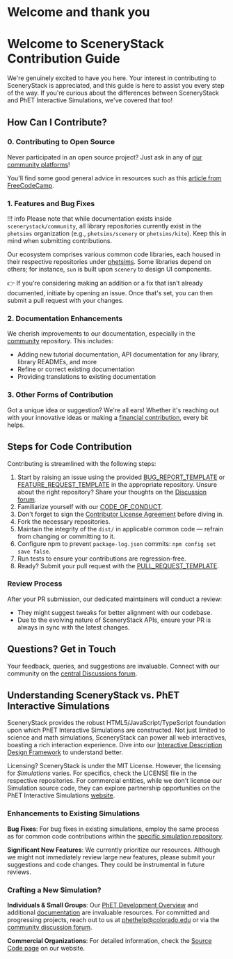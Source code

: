 # Welcome and thank you

# Welcome to SceneryStack Contribution Guide

We're genuinely excited to have you here. Your interest in contributing to SceneryStack is appreciated, and this guide is here to assist you every step of the way. If you're curious about the differences between SceneryStack and PhET Interactive Simulations, we've covered that too!

## How Can I Contribute?

### 0. Contributing to Open Source

Never participated in an open source project? Just ask in any of [our community platforms](community.md)!

You'll find some good general advice in resources such as this [article from FreeCodeCamp](https://www.freecodecamp.org/news/how-to-contribute-to-open-source/).

### 1. Features and Bug Fixes

!!! info
    Please note that while documentation exists inside `scenerystack/community`, all library repositories currently exist in the `phetsims` organization (e.g., `phetsims/scenery` or `phetsims/kite`). Keep this in mind when submitting contributions.

Our ecosystem comprises various common code libraries, each housed in their respective repositories under [phetsims](https://github.com/phetsims/). Some libraries depend on others; for instance, `sun` is built upon `scenery` to design UI components.

👉 If you're considering making an addition or a fix that isn't already documented, initiate by opening an issue. Once that's set, you can then submit a pull request with your changes.

### 2. Documentation Enhancements

We cherish improvements to our documentation, especially in the [community](https://github.com/scenerystack/community) repository. This includes:

- Adding new tutorial documentation, API documentation for any library, library READMEs, and more
- Refine or correct existing documentation
- Providing translations to existing documentation

### 3. Other Forms of Contribution

Got a unique idea or suggestion? We're all ears! Whether it's reaching out with your innovative ideas or making a [financial contribution](https://donatenow.networkforgood.org/1437859), every bit helps.

## Steps for Code Contribution

Contributing is streamlined with the following steps:

1. Start by raising an issue using the provided [BUG_REPORT_TEMPLATE](BUG_REPORT_TEMPLATE.md) or [FEATURE_REQUEST_TEMPLATE](FEATURE_REQUEST_TEMPLATE.md) in the appropriate repository. Unsure about the right repository? Share your thoughts on the [Discussion forum](https://github.com/orgs/scenerystack/discussions).
2. Familiarize yourself with our [CODE_OF_CONDUCT](CODE_OF_CONDUCT.md).
3. Don't forget to sign the [Contributor License Agreement](CLA.md) before diving in.
4. Fork the necessary repositories.
5. Maintain the integrity of the `dist/` in applicable common code — refrain from changing or committing to it.
6. Configure npm to prevent `package-log.json` commits: `npm config set save false`.
7. Run tests to ensure your contributions are regression-free.
8. Ready? Submit your pull request with the [PULL_REQUEST_TEMPLATE](PULL_REQUEST_TEMPLATE.md).

### Review Process

After your PR submission, our dedicated maintainers will conduct a review:

- They might suggest tweaks for better alignment with our codebase.
- Due to the evolving nature of SceneryStack APIs, ensure your PR is always in sync with the latest changes.

## Questions? Get in Touch

Your feedback, queries, and suggestions are invaluable. Connect with our community on the [central Discussions forum](https://github.com/orgs/scenerystack/discussions).

## Understanding SceneryStack vs. PhET Interactive Simulations

SceneryStack provides the robust HTML5/JavaScript/TypeScript foundation upon which PhET Interactive Simulations are constructed. Not just limited to science and math simulations, SceneryStack can power all web interactives, boasting a rich interaction experience. Dive into our [Interactive Description Design Framework](https://www.coursera.org/learn/description-design-for-interactive-learning-resources) to understand better.

Licensing? SceneryStack is under the MIT License. However, the licensing for *Simulations* varies. For specifics, check the LICENSE file in the respective repositories. For commercial entities, while we don't license our Simulation source code, they can explore partnership opportunities on the PhET Interactive Simulations [website](https://phet.colorado.edu/en/partnerships).

### Enhancements to Existing Simulations

**Bug Fixes**: For bug fixes in existing simulations, employ the same process as for common code contributions within the [specific simulation repository](https://github.com/orgs/phetsims/repositories).

**Significant New Features**: We currently prioritize our resources. Although we might not immediately review large new features, please submit your suggestions and code changes. They could be instrumental in future reviews.

### Crafting a New Simulation?

**Individuals & Small Groups**: Our [PhET Development Overview](https://github.com/phetsims/phet-info/blob/main/doc/phet-development-overview.md) and additional [documentation](https://github.com/phetsims/phet-info/tree/main/doc) are invaluable resources. For committed and progressing projects, reach out to us at <phethelp@colorado.edu> or via the [community discussion forum](https://github.com/orgs/scenerystack/discussions).

**Commercial Organizations**: For detailed information, check the [Source Code page](https://phet.colorado.edu/en/about/source-code) on our website.
